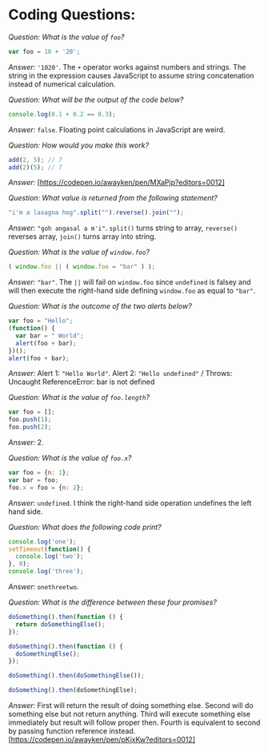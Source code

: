 # Coding Questions:

*Question: What is the value of `foo`?*
```javascript
var foo = 10 + '20';
```
*Answer:* `'1020'`. The `+` operator works against numbers and strings. The string in the expression causes JavaScript to assume string concatenation instead of numerical calculation.

*Question: What will be the output of the code below?*
```javascript
console.log(0.1 + 0.2 == 0.3);
```
*Answer:* `false`. Floating point calculations in JavaScript are weird.

*Question: How would you make this work?*
```javascript
add(2, 5); // 7
add(2)(5); // 7
```
*Answer:* [https://codepen.io/awayken/pen/MXaPjp?editors=0012]

*Question: What value is returned from the following statement?*
```javascript
"i'm a lasagna hog".split("").reverse().join("");
```
*Answer:* `"goh angasal a m'i"`. `split()` turns string to array, `reverse()` reverses array, `join()` turns array into string.

*Question: What is the value of `window.foo`?*
```javascript
( window.foo || ( window.foo = "bar" ) );
```
*Answer:* `"bar"`. The `||` will fail on `window.foo` since `undefined` is falsey and will then execute the right-hand side defining `window.foo` as equal to `"bar"`.

*Question: What is the outcome of the two alerts below?*
```javascript
var foo = "Hello";
(function() {
  var bar = " World";
  alert(foo + bar);
})();
alert(foo + bar);
```
*Answer:* Alert 1: `"Hello World"`. Alert 2: `"Hello undefined"` / Throws: Uncaught ReferenceError: bar is not defined

*Question: What is the value of `foo.length`?*
```javascript
var foo = [];
foo.push(1);
foo.push(2);
```
*Answer:* 2.

*Question: What is the value of `foo.x`?*
```javascript
var foo = {n: 1};
var bar = foo;
foo.x = foo = {n: 2};
```
*Answer:* `undefined`. I think the right-hand side operation undefines the left hand side.

*Question: What does the following code print?*
```javascript
console.log('one');
setTimeout(function() {
  console.log('two');
}, 0);
console.log('three');
```
*Answer:* `onethreetwo`.

*Question: What is the difference between these four promises?*
```javascript
doSomething().then(function () {
  return doSomethingElse();
});

doSomething().then(function () {
  doSomethingElse();
});

doSomething().then(doSomethingElse());

doSomething().then(doSomethingElse);
```
*Answer:* First will return the result of doing something else. Second will do something else but not return anything. Third will execute something else immediately but result will follow proper then. Fourth is equivalent to second by passing function reference instead. [https://codepen.io/awayken/pen/pKjxKw?editors=0012]
